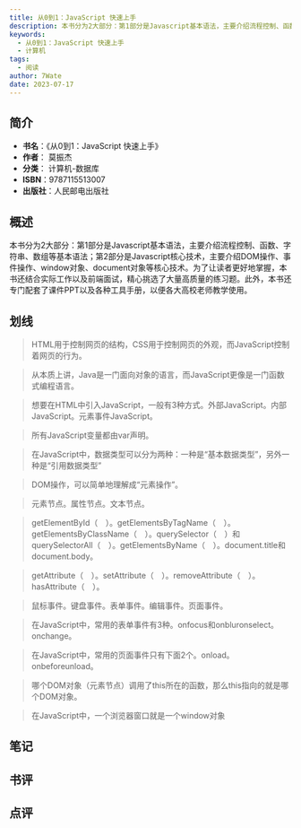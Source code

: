```yaml
---
title: 从0到1：JavaScript 快速上手
description: 本书分为2大部分：第1部分是Javascript基本语法，主要介绍流程控制、函数、字符串、数组等基本语法；第2部分是Javascript核心技术，主要介绍DOM操作、事件操作、window对象、document对象等核心技术。为了让读者更好地掌握，本书还结
keywords:
  - 从0到1：JavaScript 快速上手
  - 计算机
tags:
  - 阅读
author: 7Wate
date: 2023-07-17
---
```


## 简介

- **书名**：《从0到1：JavaScript 快速上手》
- **作者**： 莫振杰
- **分类**： 计算机-数据库
- **ISBN**：9787115513007
- **出版社**：人民邮电出版社

## 概述

本书分为2大部分：第1部分是Javascript基本语法，主要介绍流程控制、函数、字符串、数组等基本语法；第2部分是Javascript核心技术，主要介绍DOM操作、事件操作、window对象、document对象等核心技术。为了让读者更好地掌握，本书还结合实际工作以及前端面试，精心挑选了大量高质量的练习题。此外，本书还专门配套了课件PPT以及各种工具手册，以便各大高校老师教学使用。

## 划线 
 

> HTML用于控制网页的结构，CSS用于控制网页的外观，而JavaScript控制着网页的行为。 

> 从本质上讲，Java是一门面向对象的语言，而JavaScript更像是一门函数式编程语言。 

> 想要在HTML中引入JavaScript，一般有3种方式。外部JavaScript。内部JavaScript。元素事件JavaScript。 

> 所有JavaScript变量都由var声明。 

> 在JavaScript中，数据类型可以分为两种：一种是“基本数据类型”，另外一种是“引用数据类型” 

> DOM操作，可以简单地理解成“元素操作”。 

> 元素节点。属性节点。文本节点。 

> getElementById（　）。getElementsByTagName（　）。getElementsByClassName（　）。querySelector（　）和querySelectorAll（　）。getElementsByName（　）。document.title和document.body。 

> getAttribute（　）。setAttribute（　）。removeAttribute（　）。hasAttribute（　）。 

> 鼠标事件。键盘事件。表单事件。编辑事件。页面事件。 

> 在JavaScript中，常用的表单事件有3种。onfocus和onbluronselect。onchange。 

> 在JavaScript中，常用的页面事件只有下面2个。onload。onbeforeunload。 

> 哪个DOM对象（元素节点）调用了this所在的函数，那么this指向的就是哪个DOM对象。 

> 在JavaScript中，一个浏览器窗口就是一个window对象

## 笔记


## 书评


## 点评
